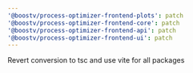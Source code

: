 ```yaml
---
'@boostv/process-optimizer-frontend-plots': patch
'@boostv/process-optimizer-frontend-core': patch
'@boostv/process-optimizer-frontend-api': patch
'@boostv/process-optimizer-frontend-ui': patch
---
```


Revert conversion to tsc and use vite for all packages
